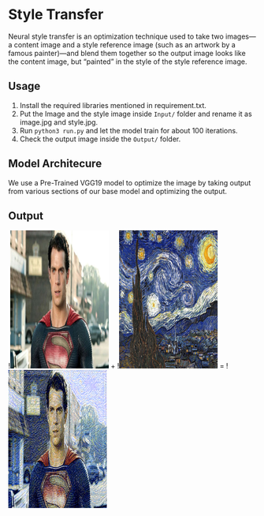 # Style Transfer 

Neural style transfer is an optimization technique used to take two images—a content image and a style reference image (such as an artwork by a famous painter)—and blend them together so the output image looks like the content image, but “painted” in the style of the style reference image.

## Usage

1) Install the required libraries mentioned in requirement.txt.
2) Put the Image and the style image inside ```Input/``` folder and rename it as image.jpg and style.jpg.
3) Run ```python3 run.py``` and let the model train for about 100 iterations.
4) Check the output image inside the ```Output/``` folder.


## Model Architecure 

We use a Pre-Trained VGG19 model to optimize the image by taking output from various sections of our base model and optimizing the output.

## Output

!<img src="https://github.com/ShivamRajSharma/PyTorch/blob/master/Style%20Transfer/Input/henry.jpg" height="280" width ="200" />   +  !<img src="https://github.com/ShivamRajSharma/PyTorch/blob/master/Style%20Transfer/Input/starry_night.jpg" height="280" width ="200" />  =  !<img src="https://github.com/ShivamRajSharma/PyTorch/blob/master/Style%20Transfer/Output/generated_3800.png" height="280" width ="200"/>
